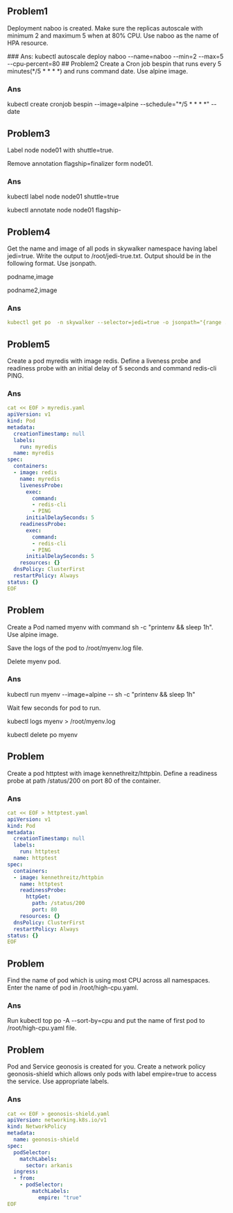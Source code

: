 ## Problem1
Deployment naboo is created. Make sure the replicas autoscale with minimum 2 and maximum 5 when at 80% CPU. Use naboo as the name of HPA resource.

<detail>
### Ans:
kubectl autoscale deploy naboo --name=naboo --min=2 --max=5 --cpu-percent=80
</detail>
## Problem2
Create a Cron job bespin that runs every 5 minutes(*/5 * * * *) and runs command date. Use alpine image.

### Ans
kubectl create cronjob bespin --image=alpine --schedule="*/5 * * * *" -- date

## Problem3
Label node node01 with shuttle=true.

Remove annotation flagship=finalizer form node01.

### Ans
kubectl label node node01 shuttle=true

kubectl annotate node node01 flagship-

## Problem4
Get the name and image of all pods in skywalker namespace having label jedi=true. Write the output to /root/jedi-true.txt.
Output should be in the following format. Use jsonpath.

podname,image

podname2,image

### Ans

```yaml
kubectl get po  -n skywalker --selector=jedi=true -o jsonpath="{range .items[*]}{.metadata.name},{.spec.containers[0].image}{'\n'}{end}" > /root/jedi-true.txt
```

## Problem5
Create a pod myredis with image redis. Define a liveness probe and readiness probe with an initial delay of 5 seconds and command redis-cli PING.

### Ans

```yaml
cat << EOF > myredis.yaml
apiVersion: v1
kind: Pod
metadata:
  creationTimestamp: null
  labels:
    run: myredis
  name: myredis
spec:
  containers:
  - image: redis
    name: myredis
    livenessProbe:
      exec:
        command:
        - redis-cli
        - PING
      initialDelaySeconds: 5
    readinessProbe:
      exec:
        command:
        - redis-cli
        - PING
      initialDelaySeconds: 5
    resources: {}
  dnsPolicy: ClusterFirst
  restartPolicy: Always
status: {}
EOF
```

## Problem 
Create a Pod named myenv with command sh -c "printenv && sleep 1h". Use alpine image.

Save the logs of the pod to /root/myenv.log file.

Delete myenv pod.

### Ans
kubectl run myenv --image=alpine -- sh -c "printenv && sleep 1h"

Wait few seconds for pod to run.

kubectl logs myenv > /root/myenv.log

kubectl delete po myenv

## Problem 
Create a pod httptest with image kennethreitz/httpbin. Define a readiness probe at path /status/200 on port 80 of the container.

### Ans
```yaml
cat << EOF > httptest.yaml
apiVersion: v1
kind: Pod
metadata:
  creationTimestamp: null
  labels:
    run: httptest
  name: httptest
spec:
  containers:
  - image: kennethreitz/httpbin
    name: httptest
    readinessProbe:
      httpGet:
        path: /status/200
        port: 80
    resources: {}
  dnsPolicy: ClusterFirst
  restartPolicy: Always
status: {}
EOF
```

## Problem
Find the name of pod which is using most CPU across all namespaces. Enter the name of pod in /root/high-cpu.yaml.

### Ans
Run kubectl top po -A --sort-by=cpu and put the name of first pod to /root/high-cpu.yaml file.

## Problem
Pod and Service geonosis is created for you. Create a network policy geonosis-shield which allows only pods with label empire=true to access the service. Use appropriate labels.

### Ans
```yaml
cat << EOF > geonosis-shield.yaml
apiVersion: networking.k8s.io/v1
kind: NetworkPolicy
metadata:
  name: geonosis-shield
spec:
  podSelector:
    matchLabels:
      sector: arkanis
  ingress:
  - from:
    - podSelector:
        matchLabels:
          empire: "true"
EOF
```

